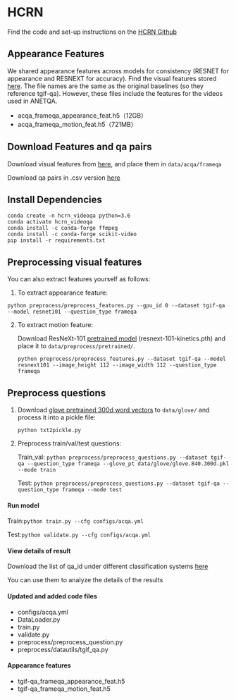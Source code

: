 # HCRN

Find the code and set-up instructions on the [HCRN Github](https://github.com/thaolmk54/hcrn-videoqa)

## Appearance Features

We shared appearance features across models for consistency (RESNET for appearance and RESNEXT for accuracy). Find the visual features stored [here](). The file names are the same as the original baselines (so they reference tgif-qa). However, these files include the features for the videos used in ANETQA.

- acqa_frameqa_appearance_feat.h5（12GB）
- acqa_frameqa_motion_feat.h5（721MB）

## Download Features and qa pairs

Download visual features from [here](), and place them in `data/acqa/frameqa`

Download qa pairs in .csv  version [here]()

## Install Dependencies

```
conda create -n hcrn_videoqa python=3.6
conda activate hcrn_videoqa
conda install -c conda-forge ffmpeg
conda install -c conda-forge scikit-video
pip install -r requirements.txt
```

## Preprocessing visual features

You can also extract features yourself as follows:

1.  To extract appearance feature:

   ```
   python preprocess/preprocess_features.py --gpu_id 0 --dataset tgif-qa --model resnet101 --question_type frameqa
   ```

2. To extract motion feature:

   Download ResNeXt-101 [pretrained model](https://drive.google.com/drive/folders/1zvl89AgFAApbH0At-gMuZSeQB_LpNP-M) (resnext-101-kinetics.pth) and place it to `data/preprocess/pretrained/`.

   ```
   python preprocess/preprocess_features.py --dataset tgif-qa --model resnext101 --image_height 112 --image_width 112 --question_type frameqa
   ```

## Preprocess questions

1. Download [glove pretrained 300d word vectors](http://nlp.stanford.edu/data/glove.840B.300d.zip) to `data/glove/` and process it into a pickle file:

   ```
   python txt2pickle.py
   ```

2. Preprocess train/val/test questions:

   Train_val: `python preprocess/preprocess_questions.py --dataset tgif-qa --question_type frameqa --glove_pt data/glove/glove.840.300d.pkl --mode train`

   Test: `python preprocess/preprocess_questions.py --dataset tgif-qa --question_type frameqa --mode test`

#### Run model

Train:`python train.py --cfg configs/acqa.yml`

Test:`python validate.py --cfg configs/acqa.yml`

#### View details of result

Download the list of qa_id under different classification systems [here]()

You can use them to analyze the details of the results

#### Updated and added code files

- configs/acqa.yml
- DataLoader.py
- train.py
- validate.py
- preprocess/preprocess_question.py
- preprocess/datautils/tgif_qa.py

#### Appearance features

- tgif-qa_frameqa_appearance_feat.h5
- tgif-qa_frameqa_motion_feat.h5

